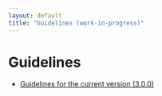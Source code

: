 ```yaml
---
layout: default
title: "Guidelines (work-in-progress)"
---
```

# Guidelines

* [Guidelines for the current version (3.0.0)](dev)
